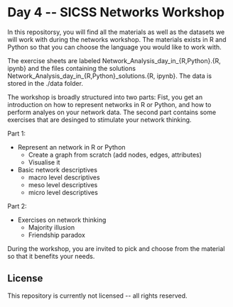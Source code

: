 # Day 4 -- SICSS Networks Workshop

In this repositorsy, you will find all the materials as well as the datasets we will work with during the networks workshop. 
The materials exists in R and Python so that you can choose the language you would like to work with. 

The exercise sheets are labeled Network_Analysis_day_in_{R,Python}.{R, ipynb} and the files containing the solutions Network_Analysis_day_in_{R,Python}_solutions.{R, ipynb}. 
The data is stored in the ./data folder. 

The workshop is broadly structured into two parts: Fist, you get an introduction on how to represent networks in R or Python, and how to perform analyes on your network data. 
The second part contains some exercises that are desinged to stimulate your network thinking. 

Part 1: 
- Represent an network in R or Python 
  - Create a graph from scratch (add nodes, edges, attributes)
  - Visualise it
- Basic network descriptives
  - macro level descriptives
  - meso level descriptives
  - micro level descriptives

Part 2: 
- Exercises on network thinking 
  - Majority illusion
  - Friendship paradox

During the workshop, you are invited to pick and choose from the material so that it benefits your needs. 

## License
This repository is currently not licensed -- all rights reserved.
